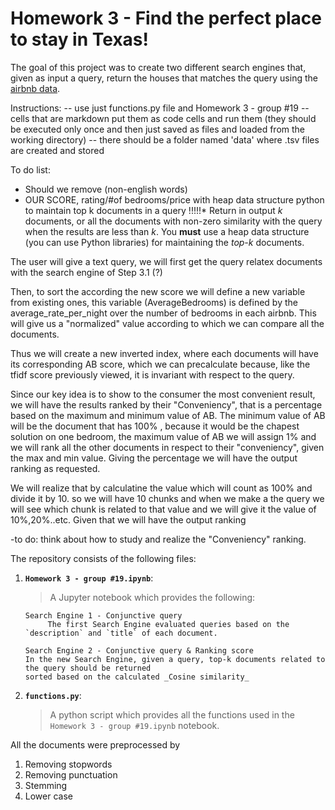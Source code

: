# Homework 3 - Find the perfect place to stay in Texas!
 
The goal of this project was to create two different search engines that, given as input a query, return the houses that matches the query using the [airbnb data](https://www.kaggle.com/PromptCloudHQ/airbnb-property-data-from-texas).


Instructions:
-- use just functions.py file and Homework 3 - group #19
-- cells that are markdown put them as code cells and run them (they should be executed only once and then just saved as files and loaded from the working directory)
-- there should be a folder named 'data' where .tsv files are created and stored

To do list:
  * Should we remove (non-english words)
  * OUR SCORE, rating/#of bedrooms/price with heap data structure python to maintain top k documents in  a query 
 !!!!!* Return in output *k* documents, or all the documents with non-zero similarity with the query when the results are less than _k_. You __must__ use a heap data structure (you can use Python libraries) for maintaining the *top-k* documents.

 
 
The user will give a text query, we will first get the query relatex documents with the search engine of Step 3.1 (?)

Then, to sort the according the new score we will define a new variable from existing ones, this variable (AverageBedrooms) is defined by the average_rate_per_night over the number of bedrooms in each airbnb. This will give us a "normalized" value according to which we can compare all the documents. 


Thus we will create a new inverted index, where each documents will have its corresponding AB score, which we can precalculate because, like the tfidf score previously viewed, it is invariant with respect to the query.

Since our key idea is to show to the consumer the most convenient result, we will have the results ranked by their "Conveniency", that is a percentage based on the maximum and minimum value of AB. The minimum value of AB will be the document that has 100% , because it would be the chapest solution on one bedroom, the maximum value of AB  we will assign 1% and we will rank all the other documents in respect to their "conveniency", given the max and min value. 
Giving the percentage we will have the output ranking as requested. 

We will realize that by calculatine the value which will count as 100% and divide it by 10. so we will have 10 chunks and when we make a  the query we will see which chunk is related to that value and we will give it the value of 10%,20%..etc. Given that we will have the output ranking


-to do: think about how to study and realize the "Conveniency" ranking.
 
 
The repository consists of the following files:
1. __`Homework 3 - group #19.ipynb`__: 
     > A Jupyter notebook which provides the following: 
	
       Search Engine 1 - Conjunctive query
    	    The first Search Engine evaluated queries based on the `description` and `title` of each document.  
 
       Search Engine 2 - Conjunctive query & Ranking score
	   In the new Search Engine, given a query, top-k documents related to the query should be returned 
	   sorted based on the calculated _Cosine similarity_  
			
2. __`functions.py`__:
      > A python script which provides all the functions used in the `Homework 3 - group #19.ipynb` notebook. 

 
All the documents were preprocessed by
1. Removing stopwords
2. Removing punctuation
3. Stemming
4. Lower case
 

 
 
 
